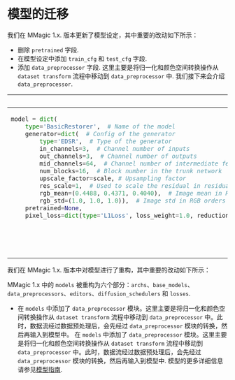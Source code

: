 # 模型的迁移

我们在 MMagic 1.x. 版本更新了模型设定，其中重要的改动如下所示：

- 删除 `pretrained` 字段.
- 在模型设定中添加 `train_cfg` 和 `test_cfg` 字段.
- 添加 `data_preprocessor` 字段. 这里主要是将归一化和颜色空间转换操作从 `dataset transform` 流程中移动到 `data_preprocessor` 中. 我们接下来会介绍`data_preprocessor`.

<table class="docutils">
<thead>
  <tr>
    <th> Original </th>
    <th> New </th>
<tbody>
<tr>
<td valign="top">

```python
model = dict(
    type='BasicRestorer',  # Name of the model
    generator=dict(  # Config of the generator
        type='EDSR',  # Type of the generator
        in_channels=3,  # Channel number of inputs
        out_channels=3,  # Channel number of outputs
        mid_channels=64,  # Channel number of intermediate features
        num_blocks=16,  # Block number in the trunk network
        upscale_factor=scale, # Upsampling factor
        res_scale=1,  # Used to scale the residual in residual block
        rgb_mean=(0.4488, 0.4371, 0.4040),  # Image mean in RGB orders
        rgb_std=(1.0, 1.0, 1.0)),  # Image std in RGB orders
    pretrained=None,
    pixel_loss=dict(type='L1Loss', loss_weight=1.0, reduction='mean'))  # Config for pixel loss model training and testing settings
```

</td>

<td valign="top">

```python
model = dict(
    type='BaseEditModel',  # Name of the model
    generator=dict(  # Config of the generator
        type='EDSRNet',  # Type of the generator
        in_channels=3,  # Channel number of inputs
        out_channels=3,  # Channel number of outputs
        mid_channels=64,  # Channel number of intermediate features
        num_blocks=16,  # Block number in the trunk network
        upscale_factor=scale, # Upsampling factor
        res_scale=1,  # Used to scale the residual in residual block
        rgb_mean=(0.4488, 0.4371, 0.4040),  # Image mean in RGB orders
        rgb_std=(1.0, 1.0, 1.0)),  # Image std in RGB orders
    pixel_loss=dict(type='L1Loss', loss_weight=1.0, reduction='mean')  # Config for pixel loss
    train_cfg=dict(),  # Config of training model.
    test_cfg=dict(),  # Config of testing model.
    data_preprocessor=dict(  # The Config to build data preprocessor
        type='DataPreprocessor', mean=[0., 0., 0.], std=[255., 255.,
                                                             255.]))
```

</td>

</tr>
</thead>
</table>

我们在 MMagic 1.x. 版本中对模型进行了重构，其中重要的改动如下所示：

MMagic 1.x 中的 `models` 被重构为六个部分：`archs`、`base_models`、`data_preprocessors`、`editors`、`diffusion_schedulers` 和 `losses`.
- 在 `models` 中添加了 `data_preprocessor` 模块。这里主要是将归一化和颜色空间转换操作从 `dataset transform` 流程中移动到 `data_preprocessor` 中。此时，数据流经过数据预处理后，会先经过 `data_preprocessor` 模块的转换，然后再输入到模型中。
在 `models` 中添加了 `data_preprocessor` 模块。这里主要是将归一化和颜色空间转换操作从 `dataset transform` 流程中移动到 `data_preprocessor` 中。此时，数据流经过数据预处理后，会先经过 `data_preprocessor` 模块的转换，然后再输入到模型中.
模型的更多详细信息请参见[模型指南](../howto/models.md).
